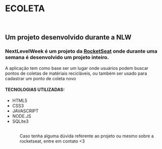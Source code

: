 <h1>ECOLETA</h1>
<br>
<h2>Um projeto desenvolvido durante a <b>NLW</b></h2>
<h3>NextLevelWeek é um projeto da <a href="https://rocketseat.com.br/">RocketSeat</a> onde durante uma semana é desenvolvido um projeto inteiro.</h3>
<p>A aplicação tem como base ser um lugar onde usuários podem buscar pontos de coletas de matériais recicláveis, ou também ser usado para cadastrar um ponto de coleta novo</p>

<h4>TECNOLOGIAS UTILIZADAS:</h4>
<ul>
    <li>HTML5
    <li>CSS3
    <li>JAVASCRIPT
    <li>NODE.JS
    <li>SQLite3
<ul>
<br>
<p>Caso tenha alguma dúvida referente ao projeto ou mesmo sobre a rocketseat, entre em contato <3 <p>

